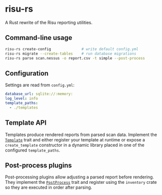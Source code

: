 # risu-rs

A Rust rewrite of the Risu reporting utilities.

## Command-line usage

```bash
risu-rs create-config              # write default config.yml
risu-rs migrate --create-tables    # run database migrations
risu-rs parse scan.nessus -o report.csv -t simple --post-process
```

## Configuration

Settings are read from `config.yml`:

```yaml
database_url: sqlite://:memory:
log_level: info
template_paths:
  - ./templates
```

## Template API

Templates produce rendered reports from parsed scan data. Implement the
[`Template`](src/template.rs) trait and either register your template at runtime
or expose a `create_template` constructor in a dynamic library placed in one of
the configured `template_paths`.

## Post-process plugins

Post-processing plugins allow adjusting a parsed report before rendering. They
implement the [`PostProcess`](src/postprocess/mod.rs) trait and register using
the `inventory` crate so they are executed in order after parsing.
